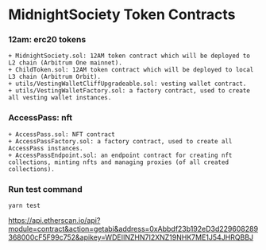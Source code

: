# MidnightSociety Token Contracts

### 12am: erc20 tokens
    + MidnightSociety.sol: 12AM token contract which will be deployed to L2 chain (Arbitrum One mainnet).
    + ChildToken.sol: 12AM token contract which will be deployed to local L3 chain (Arbitrum Orbit).
    + utils/VestingWalletCliffUpgradeable.sol: vesting wallet contract.
    + utils/VestingWalletFactory.sol: a factory contract, used to create all vesting wallet instances.
### AccessPass: nft
    + AccessPass.sol: NFT contract
    + AccessPassFactory.sol: a factory contract, used to create all AccessPass instances.
    + AccessPassEndpoint.sol: an endpoint contract for creating nft collections, minting nfts and managing proxies (of all created collections).

### Run test command
```
yarn test
```

https://api.etherscan.io/api?module=contract&action=getabi&address=0xAbbdf23b192eD3d229608289368000cF5F99c752&apikey=WDEIINZHN7I2XNZ19NHK7ME1J54JHRQBBJ